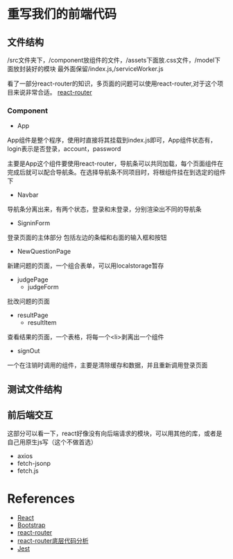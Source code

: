 # 重写我们的前端代码

## 文件结构
/src文件夹下，/component放组件的文件，/assets下面放.css文件，/model下面放封装好的模块
最外面保留/index.js,/serviceWorker.js

看了一部分react-router的知识，多页面的问题可以使用react-router,对于这个项目来说非常合适。
[react-router](https://reacttraining.com/react-router/web/guides/quick-start)<br/>

### Component
* App

App组件是整个程序，使用时直接将其挂载到index.js即可，App组件状态有，login表示是否登录，account，password

主要是App这个组件要使用react-router，导航条可以共同加载，每个页面组件在完成后就可以配合导航条。在选择导航条不同项目时，将根组件挂在到选定的组件下

* Navbar

导航条分离出来，有两个状态，登录和未登录，分别渲染出不同的导航条

* SigninForm

登录页面的主体部分 包括左边的条幅和右面的输入框和按钮

* NewQuestionPage

新建问题的页面，一个组合表单，可以用localstorage暂存

* judgePage
    * judgeForm

批改问题的页面

* resultPage
    * resultItem

查看结果的页面，一个表格，将每一个\<li>剥离出一个组件

* signOut

一个在注销时调用的组件，主要是清除缓存和数据，并且重新调用登录页面

## 测试文件结构

## 前后端交互
这部分可以看一下，react好像没有向后端请求的模块，可以用其他的库，或者是自己用原生js写（这个不做首选）
* axios
* fetch-jsonp
* fetch.js

# References
* [React](https://reactjs.org/)<br/>
* [Bootstrap](https://v3.bootcss.com/css/)<br/>
* [react-router](https://reacttraining.com/react-router/web/guides/quick-start)<br/>
* [react-router底层代码分析](https://www.jianshu.com/p/b53c30372190?utm_campaign=haruki&utm_content=note&utm_medium=reader_share&utm_source=qq)<br/>
* [Jest](https://jestjs.io/)<br/>